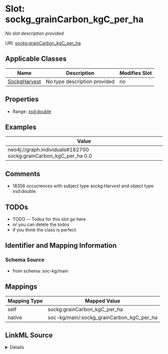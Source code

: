 

# Slot: sockg_grainCarbon_kgC_per_ha


_No slot description provided_





URI: [sockg:grainCarbon_kgC_per_ha](http://www.semanticweb.org/sockg/ontologies/2024/0/soil-carbon-ontology/grainCarbon_kgC_per_ha)



<!-- no inheritance hierarchy -->





## Applicable Classes

| Name | Description | Modifies Slot |
| --- | --- | --- |
| [SockgHarvest](../classes/SockgHarvest.md) | No type description provided |  no  |







## Properties

* Range: [xsd:double](http://www.w3.org/2001/XMLSchema#double)






## Examples

| Value |
| --- |
| neo4j://graph.individuals#182700 sockg:grainCarbon_kgC_per_ha 0.0 |

## Comments

* 18356 occurrences with subject type sockg:Harvest and object type xsd:double.

## TODOs

* TODO -- Todos for this slot go here
* or you can delete the todos
* if you think the class is perfect.

## Identifier and Mapping Information







### Schema Source


* from schema: soc-kg/main




## Mappings

| Mapping Type | Mapped Value |
| ---  | ---  |
| self | sockg:grainCarbon_kgC_per_ha |
| native | soc-kg/main/:sockg_grainCarbon_kgC_per_ha |




## LinkML Source

<details>
```yaml
name: sockg_grainCarbon_kgC_per_ha
description: No slot description provided
todos:
- TODO -- Todos for this slot go here
- or you can delete the todos
- if you think the class is perfect.
comments:
- 18356 occurrences with subject type sockg:Harvest and object type xsd:double.
examples:
- value: neo4j://graph.individuals#182700 sockg:grainCarbon_kgC_per_ha 0.0
from_schema: soc-kg/main
rank: 1000
slot_uri: sockg:grainCarbon_kgC_per_ha
alias: sockg_grainCarbon_kgC_per_ha
domain_of:
- sockg_Harvest
range: double

```
</details>